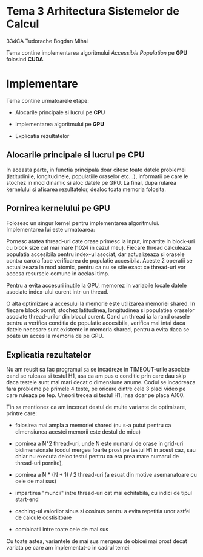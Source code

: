# Tema 3 Arhitectura Sistemelor de Calcul

334CA Tudorache Bogdan Mihai

Tema contine implementarea algoritmului *Accessible Population* pe **GPU** folosind **CUDA**. 

# Implementare

Tema contine urmatoarele etape:

* Alocarile principale si lucrul pe **CPU**

* Implementarea algoritmului pe **GPU**

* Explicatia rezultatelor

## Alocarile principale si lucrul pe **CPU**

In aceasta parte, in functia principala doar citesc toate datele problemei 
(latitudinile, longitudinele, populatiile oraselor etc...), informatii pe care
le stochez in mod dinamic si aloc datele pe GPU. La final, dupa rularea kernelului
si afisarea rezultatelor, dealoc toata memoria folosita.

## Pornirea kernelului pe **GPU**

Folosesc un singur kernel pentru implementarea algoritmului. Implementarea lui
este urmatoarea:

Pornesc atatea thread-uri cate orase primesc la input, impartite in block-uri cu 
block size cat mai mare (1024 in cazul meu). Fiecare thread calculeaza populatia accesibila
pentru index-ul asociat, dar actualizeaza si orasele contra carora face verificarea de 
populatie accesibila. Aceste 2 operatii se actualizeaza in mod atomic, pentru ca nu se stie
exact ce thread-uri vor accesa resursele comune in acelasi timp.

Pentru a evita accesuri inutile la GPU, memorez in variabile locale datele asociate
index-ului curent intr-un thread.

O alta optimizare a accesului la memorie este utilizarea memoriei shared. In fiecare
block pornit, stochez latitudinea, longitudinea si populatiea oraselor asociate thread-urilor
din blocul curent. Cand un thread ia la rand orasele pentru a verifica conditia de
populatie accesibila, verifica mai intai daca datele necesare sunt existente in memoria shared,
pentru a evita daca se poate un acces la memoria de pe GPU.

## Explicatia rezultatelor

Nu am reusit sa fac programul sa se incadreze in TIMEOUT-urile asociate 
cand se ruleaza si testul H1, asa ca am pus o conditie prin
care dau skip daca testele sunt mai mari decat o dimensiune anume.
Codul se incadreaza fara probleme pe primele 4 teste, pe oricare 
dintre cele 3 placi video pe care ruleaza pe fep. Uneori trecea
si testul H1, insa doar pe placa A100.

Tin sa mentionez ca am incercat destul de multe variante de optimizare,
printre care: 

* folosirea mai ampla a memoriei shared (nu s-a putut pentru
ca dimensiunea acestei memorii este destul de mica) 

* pornirea a N^2 thread-uri, unde N este numarul de orase in grid-uri
 bidimensionale (codul mergea foarte prost pe testul H1 in acest caz,
 sau chiar nu executa deloc testul pentru ca era prea mare numarul
 de thread-uri pornite),

* pornirea a N * (N + 1) / 2 thread-uri (a esuat din motive asemanatoare
cu cele de mai sus)

* impartirea "muncii" intre thread-uri cat mai echitabila, cu indici de 
tipul start-end

* caching-ul valorilor sinus si cosinus pentru a evita repetitia
 unor astfel de calcule costisitoare

* combinatii intre toate cele de mai sus

Cu toate astea, variantele de mai sus mergeau de obicei mai prost decat variata
pe care am implementat-o in cadrul temei.


